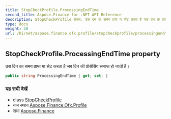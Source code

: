 ```yaml
---
title: StopCheckProfile.ProcessingEndTime
second_title: Aspose.Finance for .NET API Reference
description: StopCheckProfile संपत्त. उस दन क समय प्रप्त य सेट करत है जब दन क प्रसेसंग समप्त ह जत है
type: docs
weight: 50
url: /hi/net/aspose.finance.ofx.profile/stopcheckprofile/processingendtime/
---
```

## StopCheckProfile.ProcessingEndTime property

उस दिन का समय प्राप्त या सेट करता है जब दिन की प्रोसेसिंग समाप्त हो जाती है।

```csharp
public string ProcessingEndTime { get; set; }
```

### यह सभी देखें

* class [StopCheckProfile](../)
* नाम स्थान [Aspose.Finance.Ofx.Profile](../../stopcheckprofile/)
* सभा [Aspose.Finance](../../../)


